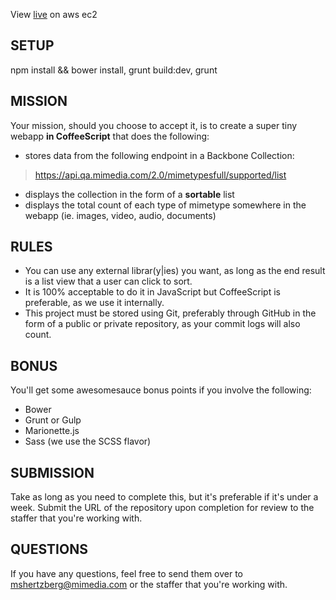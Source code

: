 View [live](http://mimedia.ianjohnson.co/) on aws ec2

SETUP
---
npm install && bower install, grunt build:dev, grunt


MISSION
---
Your mission, should you choose to accept it, is to create a super tiny webapp **in CoffeeScript** that does the following:

  * stores data from the following endpoint in a Backbone Collection:

  > https://api.qa.mimedia.com/2.0/mimetypesfull/supported/list

  * displays the collection in the form of a **sortable** list
  * displays the total count of each type of mimetype somewhere in the webapp (ie. images, video, audio, documents)

RULES
---
  * You can use any external librar(y|ies) you want, as long as the end result is a list view that a user can click to sort.
  * It is 100% acceptable to do it in JavaScript but CoffeeScript is preferable, as we use it internally.
  * This project must be stored using Git, preferably through GitHub in the form of a public or private repository, as your commit logs will also count.

BONUS
---
You'll get some awesomesauce bonus points if you involve the following:

  * Bower
  * Grunt or Gulp
  * Marionette.js
  * Sass (we use the SCSS flavor)

SUBMISSION
---
Take as long as you need to complete this, but it's preferable if it's under a week. Submit the URL of the repository upon completion for review to the staffer that you're working with.

QUESTIONS
---
If you have any questions, feel free to send them over to mshertzberg@mimedia.com or the staffer that you're working with.
